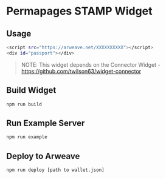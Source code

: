 # Permapages STAMP Widget 

## Usage

```sh
<script src="https://arweave.net/XXXXXXXXXX"></script>
<div id="passport"></div>
```

> NOTE: This widget depends on the Connector Widget - https://github.com/twilson63/widget-connector

## Build Widget

```sh
npm run build
```

## Run Example Server

```sh
npm run example
```

## Deploy to Arweave

```sh
npm run deploy [path to wallet.json]
```

